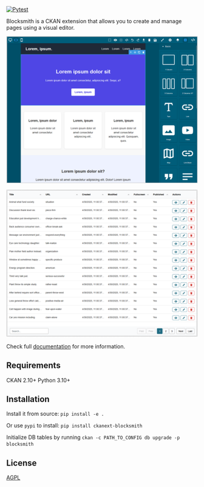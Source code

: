 [![Pytest](https://github.com/DataShades/ckanext-blocksmith/actions/workflows/test.yml/badge.svg)](https://github.com/DataShades/ckanext-blocksmith/actions/workflows/test.yml)

Blocksmith is a CKAN extension that allows you to create and manage pages using a visual editor.

![editor screenshot](https://raw.githubusercontent.com/DataShades/ckanext-blocksmith/master/docs/images/editor.png)

![list screenshot](https://raw.githubusercontent.com/DataShades/ckanext-blocksmith/master/docs/images/list.png)

Check full [documentation](https://datashades.github.io/ckanext-blocksmith/) for more information.

## Requirements

CKAN 2.10+
Python 3.10+

## Installation

Install it from source:
    ```
    pip install -e .
    ```

Or use `pypi` to install:
    ```
    pip install ckanext-blocksmith
    ```

Initialize DB tables by running ```ckan -c PATH_TO_CONFIG db upgrade -p blocksmith```

## License

[AGPL](https://www.gnu.org/licenses/agpl-3.0.en.html)
